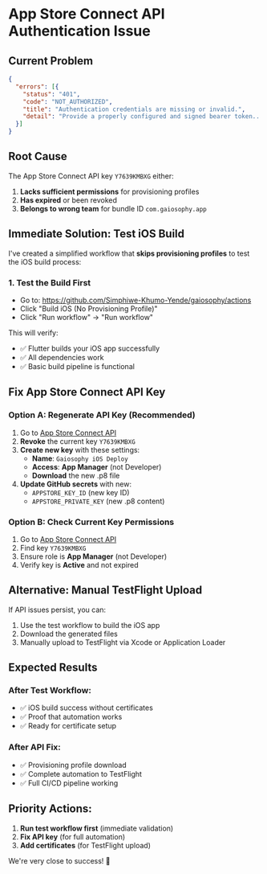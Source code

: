# App Store Connect API Authentication Issue

## Current Problem
```json
{
  "errors": [{
    "status": "401",
    "code": "NOT_AUTHORIZED", 
    "title": "Authentication credentials are missing or invalid.",
    "detail": "Provide a properly configured and signed bearer token..."
  }]
}
```

## Root Cause
The App Store Connect API key `Y7639KMBXG` either:
1. **Lacks sufficient permissions** for provisioning profiles
2. **Has expired** or been revoked
3. **Belongs to wrong team** for bundle ID `com.gaiosophy.app`

## Immediate Solution: Test iOS Build

I've created a simplified workflow that **skips provisioning profiles** to test the iOS build process:

### 1. Test the Build First
- Go to: https://github.com/Simphiwe-Khumo-Yende/gaiosophy/actions
- Click "Build iOS (No Provisioning Profile)"
- Click "Run workflow" → "Run workflow"

This will verify:
- ✅ Flutter builds your iOS app successfully
- ✅ All dependencies work
- ✅ Basic build pipeline is functional

## Fix App Store Connect API Key

### Option A: Regenerate API Key (Recommended)
1. Go to [App Store Connect API](https://appstoreconnect.apple.com/access/integrations/api)
2. **Revoke** the current key `Y7639KMBXG`
3. **Create new key** with these settings:
   - **Name**: `Gaiosophy iOS Deploy`
   - **Access**: **App Manager** (not Developer)
   - **Download** the new .p8 file
4. **Update GitHub secrets** with new:
   - `APPSTORE_KEY_ID` (new key ID)
   - `APPSTORE_PRIVATE_KEY` (new .p8 content)

### Option B: Check Current Key Permissions
1. Go to [App Store Connect API](https://appstoreconnect.apple.com/access/integrations/api)
2. Find key `Y7639KMBXG`
3. Ensure role is **App Manager** (not Developer)
4. Verify key is **Active** and not expired

## Alternative: Manual TestFlight Upload

If API issues persist, you can:
1. Use the test workflow to build the iOS app
2. Download the generated files
3. Manually upload to TestFlight via Xcode or Application Loader

## Expected Results

### After Test Workflow:
- ✅ iOS build success without certificates
- ✅ Proof that automation works
- ✅ Ready for certificate setup

### After API Fix:
- ✅ Provisioning profile download
- ✅ Complete automation to TestFlight
- ✅ Full CI/CD pipeline working

## Priority Actions:
1. **Run test workflow first** (immediate validation)
2. **Fix API key** (for full automation)
3. **Add certificates** (for TestFlight upload)

We're very close to success! 🚀
